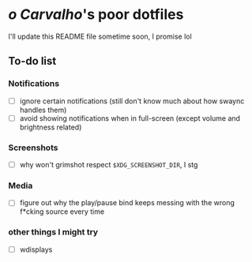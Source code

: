 # _o Carvalho_'s poor dotfiles

I'll update this README file sometime soon, I promise lol

## To-do list

### Notifications

- [ ] ignore certain notifications (still don't know much about how swaync handles them)
- [ ] avoid showing notifications when in full-screen (except volume and brightness related)

### Screenshots

- [ ] why won't grimshot respect `$XDG_SCREENSHOT_DIR`, I stg

### Media

- [ ] figure out why the play/pause bind keeps messing with the wrong f\*cking source every time

### other things I might try

- [ ] wdisplays
